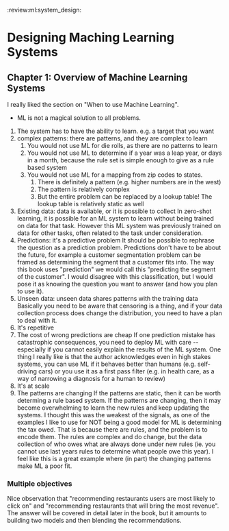 :review:ml:system_design:

# Designing Maching Learning Systems

## Chapter 1: Overview of Machine Learning Systems

I really liked the section on "When to use Machine Learning". 
- ML is not a magical solution to all problems.
1. The system has to have the ability to learn. e.g. a target that you want
2. complex patterns: there are patterns, and they are complex to learn
	1. You would not use ML for die rolls, as there are no patterns to learn
	2. You would not use ML to determine if a year was a leap year, or days in a month, because the rule set is simple enough to give as a rule based system
	3.  You would not use ML for a mapping from zip codes to states.
		1. There is definitely a pattern (e.g. higher numbers are in the west)
		2. The pattern is relatively complex
		3. But the entire problem can be replaced by a lookup table! The lookup table is relatively static as well
3. Existing data: data is available, or it is possible to collect
   In zero-shot learning, it is possible for an ML system to learn without being trained on data for that task.
   However this ML system was previously trained on data for other tasks, often related to the task under consideration.
4. Predictions: it's a predictive problem
   It should be possible to rephrase the question as a prediction problem. Predictions don't have to be about the future,
   for example a customer segmentation problem can be framed as determining the segment that a customer fits into. The way
   this book uses "prediction" we would call this "predicting the segment of the customer". I would disagree with this classification,
   but I would pose it as knowing the question you want to answer (and how you plan to use it).
5. Unseen data: unseen data shares patterns with the training data
   Basically you need to be aware that censoring is a thing, and if your data collection process does change the distribution,
   you need to have a plan to deal with it.
6. It's repetitive
7. The cost of wrong predictions are cheap
   If one prediction mistake has catastrophic consequences, you need to deploy ML with care -- especially if you cannot easily
   explain the results of the ML system.
   One thing I really like is that the author acknowledges even in high stakes systems, you can use ML if it behaves better than
   humans (e.g. self-driving cars) or you use it as a first pass filter (e.g. in health care, as a way of narrowing a diagnosis for
   a human to review)
8. It's at scale
9. The patterns are changing
   If the patterns are static, then it can be worth determing a rule based system. If the patterns are changing, then it may
   become overwhelming to learn the new rules and keep updating the systems.
   I thought this was the weakest of the signals, as one of the examples I like to use for NOT being a good model for ML
   is determining the tax owed. That is because there are rules, and the problem is to encode them. The rules are complex and
   do change, but the data collection of who owes what are always done under new rules (ie. you cannot use last years rules to
   determine what people owe this year). I feel like this is a great example where (in part) the changing patterns make ML a poor fit.
   
### Multiple objectives
Nice observation that "recommending restaurants users are most likely to click on" and "recommending restaurants that will bring the most 
revenue". The answer will be covered in detail later in the book, but it amounts to building two models and then blending the recommendations.


